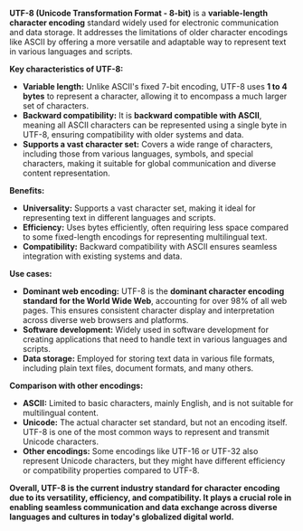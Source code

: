 **UTF-8 (Unicode Transformation Format - 8-bit)** is a **variable-length character encoding** standard widely used for electronic communication and data storage. It addresses the limitations of older character encodings like ASCII by offering a more versatile and adaptable way to represent text in various languages and scripts.

**Key characteristics of UTF-8:**

- **Variable length:** Unlike ASCII's fixed 7-bit encoding, UTF-8 uses **1 to 4 bytes** to represent a character, allowing it to encompass a much larger set of characters.
- **Backward compatibility:** It is **backward compatible with ASCII**, meaning all ASCII characters can be represented using a single byte in UTF-8, ensuring compatibility with older systems and data.
- **Supports a vast character set:** Covers a wide range of characters, including those from various languages, symbols, and special characters, making it suitable for global communication and diverse content representation.

**Benefits:**

- **Universality:** Supports a vast character set, making it ideal for representing text in different languages and scripts.
- **Efficiency:** Uses bytes efficiently, often requiring less space compared to some fixed-length encodings for representing multilingual text.
- **Compatibility:** Backward compatibility with ASCII ensures seamless integration with existing systems and data.

**Use cases:**

- **Dominant web encoding:** UTF-8 is the **dominant character encoding standard for the World Wide Web**, accounting for over 98% of all web pages. This ensures consistent character display and interpretation across diverse web browsers and platforms.
- **Software development:** Widely used in software development for creating applications that need to handle text in various languages and scripts.
- **Data storage:** Employed for storing text data in various file formats, including plain text files, document formats, and many others.

**Comparison with other encodings:**

- **ASCII:** Limited to basic characters, mainly English, and is not suitable for multilingual content.
- **Unicode:** The actual character set standard, but not an encoding itself. UTF-8 is one of the most common ways to represent and transmit Unicode characters.
- **Other encodings:** Some encodings like UTF-16 or UTF-32 also represent Unicode characters, but they might have different efficiency or compatibility properties compared to UTF-8.

**Overall, UTF-8 is the current industry standard for character encoding due to its versatility, efficiency, and compatibility. It plays a crucial role in enabling seamless communication and data exchange across diverse languages and cultures in today's globalized digital world.**